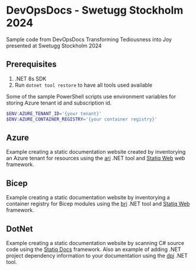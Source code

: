 # DevOpsDocs - Swetugg Stockholm 2024

Sample code from DevOpsDocs Transforming Tediousness into Joy presented at Swetugg Stockholm 2024

## Prerequisites

1. .NET 8s SDK
1. Run `dotnet tool restore` to have all tools used available

Some of the sample PowerShell scripts use environment variables for storing Azure tenant id and subscription id.

```PowerShell
$ENV:AZURE_TENANT_ID='{your tenant}'
$ENV:AZURE_CONTAINER_REGISTRY='{your container registry}'
```

## Azure

Example creating a static documentation website created by inventorying an Azure tenant for resources using the [ari](https://www.nuget.org/packages/ari) .NET tool and [Statiq Web](https://www.statiq.dev/web) web framework.

## Bicep

Example creating a static documentation website by inventorying a container registry for Bicep modules using the [bri](https://www.nuget.org/packages/bri) .NET tool and [Statiq Web](https://www.statiq.dev/web) framework.

## DotNet

Example creating a static documentation website by scanning C# source code using the [Statiq Docs](https://www.statiq.dev/docs) framework.
Also an example of adding .NET project dependency information to your documentation using the [dpi](https://www.nuget.org/packages/dpi) .NET tool.
